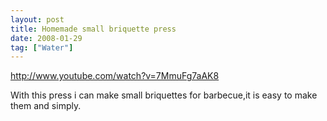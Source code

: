 ```yaml
---
layout: post
title: Homemade small briquette press
date: 2008-01-29
tag: ["Water"]
---
```


http://www.youtube.com/watch?v=7MmuFg7aAK8  

With this press i can make small briquettes for barbecue,it is easy to make them and simply.